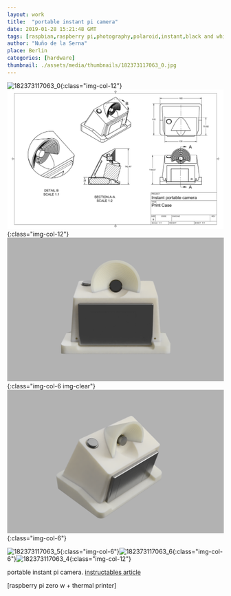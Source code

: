 ```yaml
---
layout: work
title:  "portable instant pi camera"
date: 2019-01-28 15:21:48 GMT
tags: [raspbian,raspberry pi,photography,polaroid,instant,black and white,3d printing,retro design,arduino and machines]
author: "Nuño de la Serna"
place: Berlin
categories: [hardware]
thumbnail: ./assets/media/thumbnails/182373117063_0.jpg
---
```

![182373117063_0](./assets/media/img/182373117063_0.png){:class="img-col-12"}![182373117063_1](./assets/media/img/182373117063_1.png){:class="img-col-12"}![182373117063_2](./assets/media/img/182373117063_2.png){:class="img-col-6 img-clear"}![182373117063_3](./assets/media/img/182373117063_3.png){:class="img-col-6"}

![182373117063_5](./assets/media/img/182373117063_5.png){:class="img-col-6"}![182373117063_6](./assets/media/img/182373117063_6.png){:class="img-col-6"}![182373117063_4](./assets/media/img/182373117063_4.png){:class="img-col-12"}

portable instant pi camera.
[instructables article](https://www.instructables.com/id/Portable-Instant-Pi-Camera/)

[raspberry pi zero w + thermal printer]
